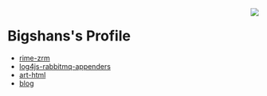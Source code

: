 <img align="right" src="https://github-readme-stats.vercel.app/api?username=bigshans&theme=vue-dark&layout=compact&show_icons=true" />

# Bigshans's Profile

- [rime-zrm](https://github.com/bigshans/rime-zrm)
- [log4js-rabbitmq-appenders](https://github.com/bigshans/log4js-rabbitmq-appenders)
- [art-html](https://github.com/bigshans/art-html)
- [blog](https://github.com/bigshans/hugo-blog)
